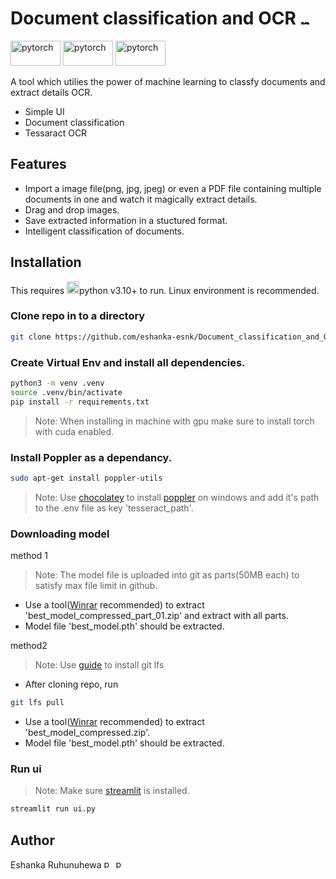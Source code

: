 # Document classification and OCR <a href="https://github.com/eshanka-esnk/Document_classification_and_OCR/" target="_blank" rel="noreferrer"> <img src="https://www.vectorlogo.zone/logos/github/github-tile.svg" alt="pytorch" width="15" height="15"/></a>

<a href="#" target="_blank" rel="noreferrer"> <img src="https://www.vectorlogo.zone/logos/python/python-ar21.svg" alt="pytorch" width="80" height="40"/></a>
<a href="https://pytorch.org/" target="_blank" rel="noreferrer"> <img src="https://www.vectorlogo.zone/logos/pytorch/pytorch-ar21.svg" alt="pytorch" width="80" height="40"/></a>
<a href="https://pytorch.org/" target="_blank" rel="noreferrer"> <img src="https://streamlit.io/images/brand/streamlit-logo-primary-colormark-lighttext.svg" alt="pytorch" width="80" height="40"/></a>

A tool which utilies the power of machine learning to classfy documents and extract details OCR.

- Simple UI
- Document classification
- Tessaract OCR

## Features

- Import a image file(png, jpg, jpeg) or even a PDF file containing multiple documents in one and watch it magically extract details.
- Drag and drop images.
- Save extracted information in a stuctured format.
- Intelligent classification of documents.

## Installation

This requires <a href="#" target="_blank" rel="noreferrer"> <img src="https://www.vectorlogo.zone/logos/python/python-icon.svg" alt="pytorch" width="20" height="20"/></a>python v3.10+ to run.
Linux environment is recommended.

### Clone repo in to a directory
```sh
git clone https://github.com/eshanka-esnk/Document_classification_and_OCR.git
```

### Create Virtual Env and install all dependencies.
```sh
python3 -m venv .venv
source .venv/bin/activate
pip install -r requirements.txt
```
> Note: When installing in machine with gpu make sure to install torch with cuda enabled.

### Install Poppler as a dependancy.
```sh
sudo apt-get install poppler-utils
```
> Note: Use [chocolatey](https://community.chocolatey.org/) to install [poppler](https://community.chocolatey.org/packages/poppler) on windows and add it's path to the .env file as key 'tesseract_path'.

### Downloading model

method 1
> Note: The model file is uploaded into git as parts(50MB each) to satisfy max file limit in github.
- Use a tool([Winrar](https://www.win-rar.com/) recommended) to extract 'best_model_compressed_part_01.zip' and extract with all parts.
- Model file 'best_model.pth' should be extracted.

method2
> Note: Use [guide](https://git-lfs.com/) to install git lfs
- After cloning repo, run
```sh
git lfs pull
```
- Use a tool([Winrar](https://www.win-rar.com/) recommended) to extract 'best_model_compressed.zip'.
- Model file 'best_model.pth' should be extracted.

### Run ui
> Note: Make sure [streamlit](https://streamlit.io/) is installed.
```sh
streamlit run ui.py
```

## Author

Eshanka Ruhunuhewa
<a href="https://www.linkedin.com/in/eshanka-ruhunuhewa/" target="_blank" rel="noreferrer"> <img src="https://www.vectorlogo.zone/logos/linkedin/linkedin-icon.svg" alt="pytorch" width="15" height="15"/></a>
<a href="https://github.com/eshanka-esnk/" target="_blank" rel="noreferrer"> <img src="https://www.vectorlogo.zone/logos/github/github-tile.svg" alt="pytorch" width="15" height="15"/></a>
